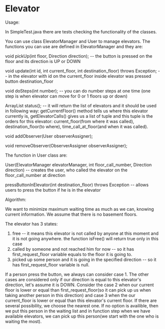 # Elevator

Usage:

In SimpleTest.java there are tests checking the functionality of the classes.

You can use class ElevatorManager and User to manage elevators. The functions you can use are defined in ElevatorManager and they are:

void pickUp(int floor, Direction direction); -- the button is pressed on the floor and its direction is UP or DOWN

void update(int id, int current_floor, int destination_floor) throws Exception; -- in the elevator with id on the current_floor inside elevator was pressed button destination_floor

void doSteps(int number); -- you can do number steps at one time (one step is when elevator can move for 0 or 1 floors up or down)

ArrayList<Elevator> status(); -- it will return the list of elevators and it should be used in following way: getCurrentFloor() method tells us where this elevator currently is, getElevatorCalls() gives us a list of tuple and this tuple is the orders for this elevator: current_floor(from where it was called), destination_floor(to where), time_call_at_floor(and when it was called).

void addObserver(User observerAssigner);

void removeObserver(ObserverAssigner observerAssigner);

The function in User class are:

User(ElevatorManager elevatorManager, int floor_call_number, Direction direction) -- creates the user, who called the elevator on the floor_call_number at direction

pressButtonInElevator(int destination_floor) throws Exception -- allows users to press the button if he is in the elevator

Algorithm:

We want to minimize maximum waiting time as much as we can, knowing current information. We assume that there is no basement floors.

The elevator has 3 states: 

1. free -- it means this elevator is not called by anyone at this moment and it is not going anywhere. the function isFree() will return true only in this case
2. called by someone and not reached him for now -- so it has first_request_floor variable equals to the floor it is going to.
3. picked up some person and it is going in the specified direction -- so it has first_request_floor variable is null.

If a person press the button, we always can consider case 1. The other cases are considered only if our direction is equal to this elevator's direction, let's assume it is DOWN. Consider the case 2 when our current floor is lower or equal than first_request_floor(so it can pick up us when taking another person in this direction) and case 3 when the our current_floor is lower or equal than this elevator's current floor. If there are several possibility, we choose the nearest one. If no option is availible, then we put this person in the waiting list and in function step when we have available elevators, we can pick up this person(we start with the one who is waiting the most).
